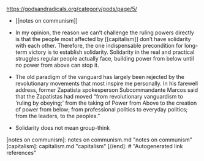 https://godsandradicals.org/category/gods/page/5/

-	[[notes on communism]]

-	In my opinion, the reason we can’t challenge the ruling powers directly is that the people most affected by [[capitalism]] don’t have solidarity with each other. Therefore, the one indispensable precondition for long-term victory is to establish solidarity. Solidarity in the real and practical struggles regular people actually face, building power from below until no power from above can stop it.

-	The old paradigm of the vanguard has largely been rejected by the revolutionary movements that most inspire me personally. In his farewell address, former Zapatista spokesperson Subcommandante Marcos said that the Zapatistas had moved “from revolutionary vanguardism to ‘ruling by obeying;’ from the taking of Power from Above to the creation of power from below; from professional politics to everyday politics; from the leaders, to the peoples.”

-	Solidarity does not mean group-think



[//begin]: # "Autogenerated link references for markdown compatibility"
[notes on communism]: notes on communism.md "notes on communism"
[capitalism]: capitalism.md "capitalism"
[//end]: # "Autogenerated link references"